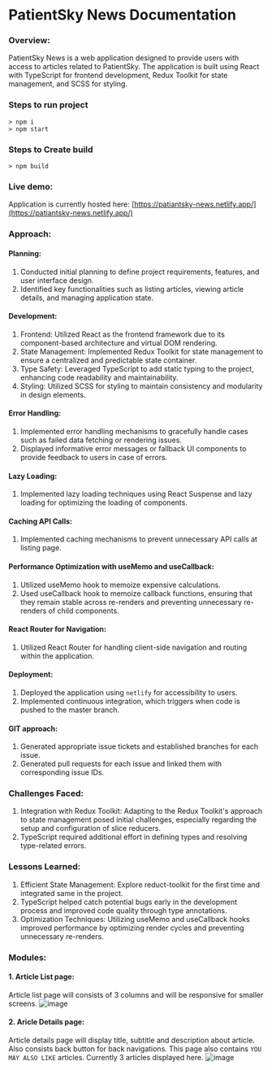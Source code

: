 # PatientSky News Documentation
### Overview:
PatientSky News is a web application designed to provide users with access to articles related to PatientSky. The application is built using React with TypeScript for frontend development, Redux Toolkit for state management, and SCSS for styling.

### Steps to run project
```
> npm i
> npm start
```
### Steps to Create build
```
> npm build
```
### Live demo:
Application is currently hosted here: [https://patiantsky-news.netlify.app/](https://patiantsky-news.netlify.app/)

### Approach:
#### Planning:
1. Conducted initial planning to define project requirements, features, and user interface design.
2. Identified key functionalities such as listing articles, viewing article details, and managing application state.
#### Development:
1. Frontend: Utilized React as the frontend framework due to its component-based architecture and virtual DOM rendering.
2. State Management: Implemented Redux Toolkit for state management to ensure a centralized and predictable state container.
3. Type Safety: Leveraged TypeScript to add static typing to the project, enhancing code readability and maintainability.
4. Styling: Utilized SCSS for styling to maintain consistency and modularity in design elements.
#### Error Handling:
1. Implemented error handling mechanisms to gracefully handle cases such as failed data fetching or rendering issues.
2. Displayed informative error messages or fallback UI components to provide feedback to users in case of errors.
#### Lazy Loading:
1. Implemented lazy loading techniques using React Suspense and lazy loading for optimizing the loading of components.
#### Caching API Calls:
1. Implemented caching mechanisms to prevent unnecessary API calls at listing page.
#### Performance Optimization with useMemo and useCallback:
1. Utilized useMemo hook to memoize expensive calculations.
2. Used useCallback hook to memoize callback functions, ensuring that they remain stable across re-renders and preventing unnecessary re-renders of child components.
#### React Router for Navigation:
1. Utilized React Router for handling client-side navigation and routing within the application.
#### Deployment:
1. Deployed the application using `netlify` for accessibility to users.
2. Implemented continuous integration, which triggers when code is pushed to the master branch.
#### GIT approach:
1. Generated appropriate issue tickets and established branches for each issue.
2. Generated pull requests for each issue and linked them with corresponding issue IDs.

### Challenges Faced:
1. Integration with Redux Toolkit: Adapting to the Redux Toolkit's approach to state management posed initial challenges, especially regarding the setup and configuration of slice reducers.
2. TypeScript required additional effort in defining types and resolving type-related errors.

### Lessons Learned:
1. Efficient State Management: Explore reduct-toolkit for the first time and integrated same in the project.
2. TypeScript helped catch potential bugs early in the development process and improved code quality through type annotations.
3. Optimization Techniques: Utilizing useMemo and useCallback hooks improved performance by optimizing render cycles and preventing unnecessary re-renders.

### Modules:
#### 1. Article List page:
Article list page will consists of 3 columns and will be responsive for smaller screens.
![image](https://github.com/dhanalakshmipoojary/react-articles/assets/63151085/48c4f246-c176-4f6a-96f5-4b18a0c1afd5)

#### 2. Aricle Details page:
Article details page will display title, subtitle and description about article. Also consists back button for back navigations. 
This page also contains `YOU MAY ALSO LIKE` articles. Currently 3 articles displayed here.
![image](https://github.com/dhanalakshmipoojary/react-articles/assets/63151085/71a2d87f-7b37-4e10-ab86-02e16913f323)



